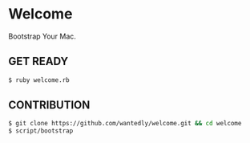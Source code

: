 # Welcome
Bootstrap Your Mac.

## GET READY

```bash
$ ruby welcome.rb
```

## CONTRIBUTION

```bash
$ git clone https://github.com/wantedly/welcome.git && cd welcome
$ script/bootstrap
```
